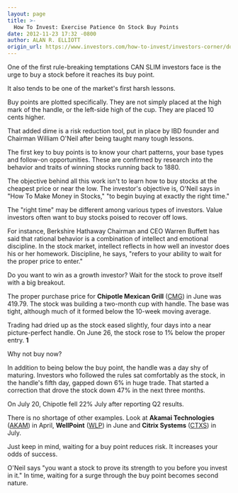 ```yaml
---
layout: page
title: >-
  How To Invest: Exercise Patience On Stock Buy Points
date: 2012-11-23 17:32 -0800
author: ALAN R. ELLIOTT
origin_url: https://www.investors.com/how-to-invest/investors-corner/dont-buy-a-stock-too-early/
---
```


One of the first rule-breaking temptations CAN SLIM investors face is the urge to buy a stock before it reaches its buy point.

It also tends to be one of the market's first harsh lessons.

Buy points are plotted specifically. They are not simply placed at the high mark of the handle, or the left-side high of the cup. They are placed 10 cents higher.

That added dime is a risk reduction tool, put in place by IBD founder and Chairman William O'Neil after being taught many tough lessons.

The first key to buy points is to know your chart patterns, your base types and follow-on opportunities. These are confirmed by research into the behavior and traits of winning stocks running back to 1880.

The objective behind all this work isn't to learn how to buy stocks at the cheapest price or near the low. The investor's objective is, O'Neil says in "How To Make Money in Stocks," "to begin buying at exactly the right time."

The "right time" may be different among various types of investors. Value investors often want to buy stocks poised to recover off lows.

For instance, Berkshire Hathaway Chairman and CEO Warren Buffett has said that rational behavior is a combination of intellect and emotional discipline. In the stock market, intellect reflects in how well an investor does his or her homework. Discipline, he says, "refers to your ability to wait for the proper price to enter."

Do you want to win as a growth investor? Wait for the stock to prove itself with a big breakout.

The proper purchase price for **Chipotle Mexican Grill** ([CMG](https://research.investors.com/quote.aspx?symbol=CMG)) in June was 419.79. The stock was building a two-month cup with handle. The base was tight, although much of it formed below the 10-week moving average.

Trading had dried up as the stock eased slightly, four days into a near picture-perfect handle. On June 26, the stock rose to 1% below the proper entry. **1**

Why not buy now?

In addition to being below the buy point, the handle was a day shy of maturing. Investors who followed the rules sat comfortably as the stock, in the handle's fifth day, gapped down 6% in huge trade. That started a correction that drove the stock down 47% in the next three months.

On July 20, Chipotle fell 22% July after reporting Q2 results.

There is no shortage of other examples. Look at **Akamai Technologies** ([AKAM](https://research.investors.com/quote.aspx?symbol=AKAM)) in April, **WellPoint** ([WLP](https://research.investors.com/quote.aspx?symbol=WLP)) in June and **Citrix Systems** ([CTXS](https://research.investors.com/quote.aspx?symbol=CTXS)) in July.

Just keep in mind, waiting for a buy point reduces risk. It increases your odds of success.

O'Neil says "you want a stock to prove its strength to you before you invest in it." In time, waiting for a surge through the buy point becomes second nature.
